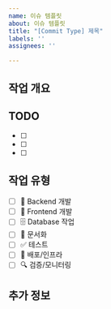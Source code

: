 ```yaml
---
name: 이슈 템플릿
about: 이슈 템플릿
title: "[Commit Type] 제목"
labels: ''
assignees: ''

---
```


## 작업 개요
<!-- 무엇을 할 건지 간단히 설명해주세요 -->

## TODO
- [ ] 
- [ ] 
- [ ] 

## 작업 유형
- [ ] 🔧 Backend 개발
- [ ] 🎨 Frontend 개발  
- [ ] 🗄️ Database 작업
- [ ] 📝 문서화
- [ ] ✅ 테스트
- [ ] 🚀 배포/인프라
- [ ] 🔍 검증/모니터링

## 추가 정보
<!-- 참고사항, 관련 링크, 제약사항 등 -->
